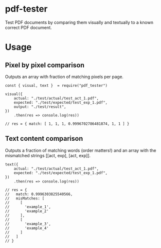 # pdf-tester
Test PDF documents by comparing them visually and textually to a known correct PDF document.

# Usage
## Pixel by pixel comparison
Outputs an array with fraction of matching pixels per page.
```
const { visual, text }  = require("pdf_tester")

visual({
    actual: "./test/actual/test_act_1.pdf",
    expected: "./test/expected/test_exp_1.pdf",
    output: "./test/result",
})
    .then(res => console.log(res))

// res = { match: [ 1, 1, 1, 0.9996702786481874, 1, 1 ] }
```

## Text content comparison
Outputs a fraction of matching words (order matters!) and an array with the mismatched strings [[act, exp], [act, exp]]. 
```
text({
    actual: "./test/actual/test_act_1.pdf",
    expected: "./test/expected/test_exp_1.pdf",
})
    .then(res => console.log(res))
    
// res = {
//   match: 0.9996303825540566,
//   misMatches: [
//     [
//       'example_1', 
//       'example_2' 
//     ],
//     [
//       'example_3',
//       'example_4'
//     ]
//   ]
// }
```